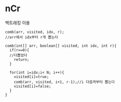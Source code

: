 # nCr
백트래킹 이용

    comb(arr, visited, idx, r);
    //arr에서 idx부터 r개 뽑는다

    comb(int[] arr, boolean[] visited, int idx, int r){
      if(r==0){
      //다뽑았다
        return;
      }

      for(int i=idx;i< N; i++){
        visited[i]=true;
        comb(arr, visited, i+1, r-1);//i 다음꺼부터 뽑는다
        visited[i]=false;
      }
    }
